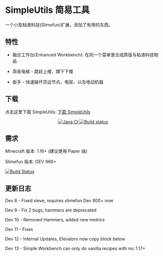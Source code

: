 # SimpleUtils 简易工具

一个小型粘液科技(Slimefun)扩展，添加了有用的东西。

## 特性

- 融合工作台(Enhanced Workbench): 在同一个菜单里合成原版与粘液科技物品

- 简易电梯 - 跳跃上楼，蹲下下楼

- 扳手 - 快速破坏货运节点，电容，以及电动机器

## 下载

点击这里下载 SimpleUtils: [下载 SimpleUtils](https://builds.guizhanss.net/ybw0014/SimpleUtils-CN/master)

<p align="center">
  <a href="https://github.com/ybw0014/SimpleUtils-CN/actions/workflows/maven.yml">
    <img src="https://github.com/ybw0014/SimpleUtils-CN/actions/workflows/maven.yml/badge.svg" alt="Java CI"/>
  </a>
  <a href="https://builds.guizhanss.net/ybw0014/SimpleUtils-CN/master">
    <img src="https://builds.guizhanss.net/f/ybw0014/SimpleUtils-CN/master/badge.svg" alt="Build status"/>
  </a>
</p>

## 需求

Minecraft 版本: 1.16+ (建议使用 Paper 端)

Slimefun 版本: DEV 966+

[![Build Status](https://thebusybiscuit.github.io/builds/TheBusyBiscuit/Slimefun4/master/badge.svg)](https://thebusybiscuit.github.io/builds/TheBusyBiscuit/Slimefun4/master/)

## 更新日志

Dev 8 - Fixed sieve, requires slimefun Dev 900+ now

Dev 9 - Fix 2 bugs, hammers are deprecated

Dev 10 - Removed Hammers, added new metrics

Dev 11 - Fixes

Dev 12 - Internal Updates, Elevators now copy block below

Dev 13 - Simple Workbench can only do vanilla recipes with mc 1.17+
